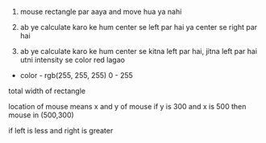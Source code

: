 1. mouse rectangle par aaya and move hua ya nahi 

2. ab ye calculate karo ke hum center se left par hai ya center se right par hai

3. ab ye calculate karo ke hum center se kitna left par hai, jitna left par hai utni intensity se color red lagao

* color - rgb(255, 255, 255)  0 - 255

total width of rectangle

location of mouse means x and y of mouse if y is 300 and x is 500 then mouse in (500,300)

if left is less and right is greater

